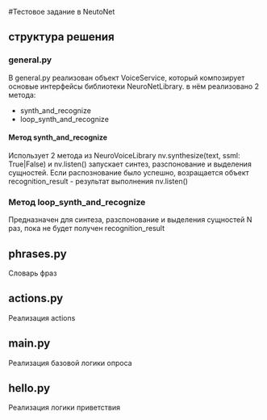 #Тестовое задание в NeutoNet 

## структура решения

### general.py

В general.py реализован объект VoiceService, который композирует основые 
интерфейсы библиотеки NeuroNetLibrary. в нём реализовано 2 метода:
* synth_and_recognize
* loop_synth_and_recognize 

#### Метод synth_and_recognize
 Использует 2 метода из NeuroVoiceLibrary 
 nv.synthesize(text, ssml: True|False)  и nv.listen()
 запускает синтез, разспонование и выделения сущностей.
 Если распознование было успешно, возращается объект recognition_result -
 результат выполнения nv.listen()

### Метод loop_synth_and_recognize
Предназначен для синтеза, разспонование и выделения сущностей N раз, 
пока не будет получен  recognition_result

## phrases.py
Словарь фраз

## actions.py
Реализация actions

## main.py
Реализация базовой логики опроса

## hello.py
Реализация логики приветствия

